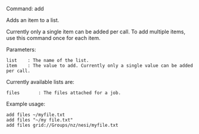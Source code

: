 Command:	add <list> <item>

Adds an item to a list.

Currently only a single item can be added per call. To add multiple items, use this command once for each item.

Parameters:

    list	: The name of the list.
    item	: The value to add. Currently only a single value can be added per call.

Currently available lists are:

    files       : The files attached for a job.

Example usage:

    add files ~/myfile.txt
    add files "~/my file.txt"
    add files grid://Groups/nz/nesi/myfile.txt
    


	
